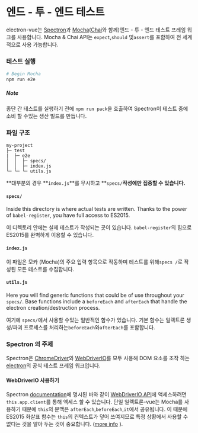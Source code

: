 # 엔드 - 투 - 엔드 테스트

electron-vue는 [Spectron](http://electron.atom.io/spectron/)과 [Mocha](https://mochajs.org/)\([Chai](http://chaijs.com/)와 함께)엔드 - 투 - 엔드 테스트 프레임 워크를 사용합니다. 
Mocha & Chai API는 `expect`,`should` 및`assert`를 포함하여 전 세계적으로 사용 가능합니다.

### 테스트 실행

```bash
# Begin Mocha
npm run e2e
```

##### Note

종단 간 테스트를 실행하기 전에 `npm run pack`을 호출하여 Spectron이 테스트 중에 소비 할 수있는 생산 빌드를 만듭니다.

### 파일 구조

```
my-project
├─ test
|  ├─ e2e
│  │  ├─ specs/
│  │  ├─ index.js
└─ └─ └─ utils.js
```

**대부분의 경우 **`index.js`**를 무시하고 **`specs/`**작성에만 집중할 수 있습니다.**

#### `specs/`

Inside this directory is where actual tests are written. Thanks to the power of `babel-register`, you have full access to ES2015.

이 디렉토리 안에는 실제 테스트가 작성되는 곳이 있습니다. `babel-register`의 힘으로 ES2015를 완벽하게 이용할 수 있습니다.

#### `index.js`

이 파일은 모카 (Mocha)의 주요 입력 항목으로 작동하며 테스트를 위해`specs /`로 작성된 모든 테스트를 수집합니다.

#### `utils.js`

Here you will find generic functions that could be of use throughout your `specs/`. Base functions include a `beforeEach` and `afterEach` that handle the electron creation/destruction process.

여기에 `specs/`에서 사용할 수있는 일반적인 함수가 있습니다. 기본 함수는 일렉트론 생성/파괴 프로세스를 처리하는`beforeEach`와`afterEach`를 포함합니다.

### Spectron 의 주제

Spectron은 [ChromeDriver](https://sites.google.com/a/chromium.org/chromedriver/)와 [WebDriverIO](http://webdriver.io/)를 모두 사용해 DOM 요소를 조작 하는 [electron](http://electron.atom.io)의 공식 테스트 프레임 워크입니다.  

#### WebDriverIO 사용하기

Spectron [documentation](https://github.com/electron/spectron#client)에 명시된 바와 같이 [WebDriverIO API](http://webdriver.io/api.html)에 액세스하려면 `this.app.client`를 통해 액세스 할 수 있습니다. 단일 일렉트론-vue는 Mocha를 사용하기 때문에 `this`의 문맥은 `afterEach`,`beforeEach`,`it`에서 공유됩니다. 이 때문에 ES2015 화살표 함수는 `this`의 컨텍스트가 덮어 쓰여지므로 특정 상황에서 사용할 수 없다는 것을 알아 두는 것이 중요합니다. ([more info](https://mochajs.org/#arrow-functions) \).